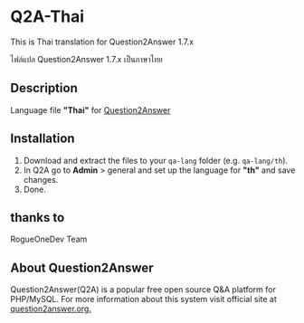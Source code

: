 # Q2A-Thai

This is Thai translation for Question2Answer 1.7.x

ไฟล์แปล Question2Answer 1.7.x เป็นภาษาไทย

## Description

Language file **"Thai"** for [Question2Answer](http://www.question2answer.org/)


## Installation

1. Download and extract the files to your `qa-lang` folder (e.g. `qa-lang/th`).
2. In Q2A go to **Admin** > general and set up the language for **"th"** and save changes.
3. Done.

## thanks to
RogueOneDev Team

## About Question2Answer
Question2Answer(Q2A) is a popular free open source Q&A platform for PHP/MySQL. For more information about this system visit official site at [question2answer.org.](http://www.question2answer.org/)
